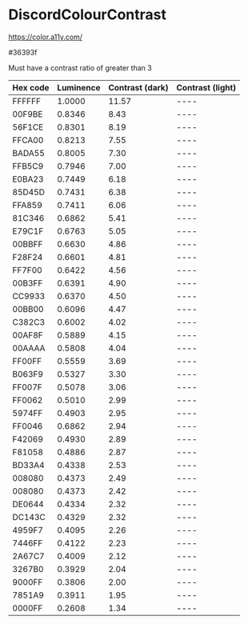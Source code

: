 # DiscordColourContrast

https://color.a11y.com/

#36393f

Must have a contrast ratio of greater than 3

|Hex code|Luminence|Contrast (dark)|Contrast (light)|
|--------|---------|---------------|----------------|
| FFFFFF | 1.0000  | 11.57         | ----           |
| 00F9BE | 0.8346  | 8.43          | ----           |
| 56F1CE | 0.8301  | 8.19          | ----           |
| FFCA00 | 0.8213  | 7.55          | ----           |
| BADA55 | 0.8005  | 7.30          | ----           |
| FFB5C9 | 0.7946  | 7.00          | ----           |
| E0BA23 | 0.7449  | 6.18          | ----           |
| 85D45D | 0.7431  | 6.38          | ----           |
| FFA859 | 0.7411  | 6.06          | ----           |
| 81C346 | 0.6862  | 5.41          | ----           |
| E79C1F | 0.6763  | 5.05          | ----           |
| 00BBFF | 0.6630  | 4.86          | ----           |
| F28F24 | 0.6601  | 4.81          | ----           |
| FF7F00 | 0.6422  | 4.56          | ----           |
| 00B3FF | 0.6391  | 4.90          | ----           |
| CC9933 | 0.6370  | 4.50          | ----           |
| 00BB00 | 0.6096  | 4.47          | ----           |
| C382C3 | 0.6002  | 4.02          | ----           |
| 00AF8F | 0.5889  | 4.15          | ----           |
| 00AAAA | 0.5808  | 4.04          | ----           |
| FF00FF | 0.5559  | 3.69          | ----           |
| B063F9 | 0.5327  | 3.30          | ----           |
| FF007F | 0.5078  | 3.06          | ----           |
| FF0062 | 0.5010  | 2.99          | ----           |
| 5974FF | 0.4903  | 2.95          | ----           |
| FF0046 | 0.6862  | 2.94          | ----           |
| F42069 | 0.4930  | 2.89          | ----           |
| F81058 | 0.4886  | 2.87          | ----           |
| BD33A4 | 0.4338  | 2.53          | ----           |
| 008080 | 0.4373  | 2.49          | ----           |
| 008080 | 0.4373  | 2.42          | ----           |
| DE0644 | 0.4334  | 2.32          | ----           |
| DC143C | 0.4329  | 2.32          | ----           |
| 4959F7 | 0.4095  | 2.26          | ----           |
| 7446FF | 0.4122  | 2.23          | ----           |
| 2A67C7 | 0.4009  | 2.12          | ----           |
| 3267B0 | 0.3929  | 2.04          | ----           |
| 9000FF | 0.3806  | 2.00          | ----           |
| 7851A9 | 0.3911  | 1.95          | ----           |
| 0000FF | 0.2608  | 1.34          | ----           |

